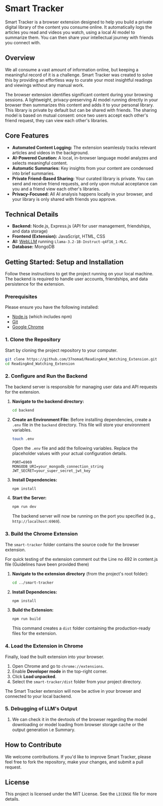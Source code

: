 # Smart Tracker

Smart Tracker is a browser extension designed to help you build a private digital library of the content you consume online. It automatically logs the articles you read and videos you watch, using a local AI model to summarize them. You can then share your intellectual journey with friends you connect with.

## Overview

We all consume a vast amount of information online, but keeping a meaningful record of it is a challenge. Smart Tracker was created to solve this by providing an effortless way to curate your most insightful readings and viewings without any manual work.

The browser extension identifies significant content during your browsing sessions. A lightweight, privacy-preserving AI model running directly in your browser then summarizes this content and adds it to your personal library. This library is private by default but can be shared with friends. The sharing model is based on mutual consent: once two users accept each other's friend request, they can view each other's libraries.

## Core Features

* **Automated Content Logging:** The extension seamlessly tracks relevant articles and videos in the background.
* **AI-Powered Curation:** A local, in-browser language model analyzes and selects meaningful content.
* **Automatic Summaries:** Key insights from your content are condensed into brief summaries.
* **Private Friend-Based Sharing:** Your curated library is private. You can send and receive friend requests, and only upon mutual acceptance can you and a friend view each other's libraries.
* **Privacy-Focused:** All AI analysis happens locally in your browser, and your library is only shared with friends you approve.

## Technical Details

* **Backend:** Node.js, Express.js (API for user management, friendships, and data storage)
* **Frontend (Extension):** JavaScript, HTML, CSS
* **AI:** [WebLLM](https://github.com/mlc-ai/web-llm) running `Llama-3.2-1B-Instruct-q4f16_1-MLC`.
* **Database:** MongoDB

## Getting Started: Setup and Installation

Follow these instructions to get the project running on your local machine. The backend is required to handle user accounts, friendships, and data persistence for the extension.

### Prerequisites

Please ensure you have the following installed:
* [Node.js](https://nodejs.org/) (which includes npm)
* [Git](https://git-scm.com/)
* [Google Chrome](https://www.google.com/chrome/)

### 1. Clone the Repository

Start by cloning the project repository to your computer.
```bash
git clone https://github.com/37nomad/ReadingAnd_Watching_Extension.git
cd ReadingAnd_Watching_Extension
```

### 2. Configure and Run the Backend

The backend server is responsible for managing user data and API requests for the extension.

1.  **Navigate to the backend directory:**
    ```bash
    cd backend
    ```
2.  **Create an Environment File:**
    Before installing dependencies, create a `.env` file in the `backend` directory. This file will store your environment variables.
    ```bash
    touch .env
    ```
    Open the `.env` file and add the following variables. Replace the placeholder values with your actual configuration details.
    ```env
    PORT=6969
    MONGODB_URI=your_mongodb_connection_string
    JWT_SECRET=your_super_secret_jwt_key
    ```
3.  **Install Dependencies:**
    ```bash
    npm install
    ```
4.  **Start the Server:**
    ```bash
    npm run dev
    ```
    The backend server will now be running on the port you specified (e.g., `http://localhost:6969`).

### 3. Build the Chrome Extension

The `smart-tracker` folder contains the source code for the browser extension.

For quick testing of the extension comment out the Line no 492 in content.js file (Guidelines have been provided there)

1.  **Navigate to the extension directory** (from the project's root folder):
    ```bash
    cd ../smart-tracker
    ```
2.  **Install Dependencies:**
    ```bash
    npm install
    ```
3.  **Build the Extension:**
    ```bash
    npm run build
    ```
    This command creates a `dist` folder containing the production-ready files for the extension.

### 4. Load the Extension in Chrome

Finally, load the built extension into your browser.

1.  Open Chrome and go to `chrome://extensions`.
2.  Enable **Developer mode** in the top-right corner.
3.  Click **Load unpacked**.
4.  Select the `smart-tracker/dist` folder from your project directory.

The Smart Tracker extension will now be active in your browser and connected to your local backend.

### 5. Debugging of LLM's Output

1.  We can check it in the devtools of the browser regarding the model downloading or model loading from browser storage cache or the output generation i.e Summary.

## How to Contribute

We welcome contributions. If you'd like to improve Smart Tracker, please feel free to fork the repository, make your changes, and submit a pull request.

## License

This project is licensed under the MIT License. See the `LICENSE` file for more details.
